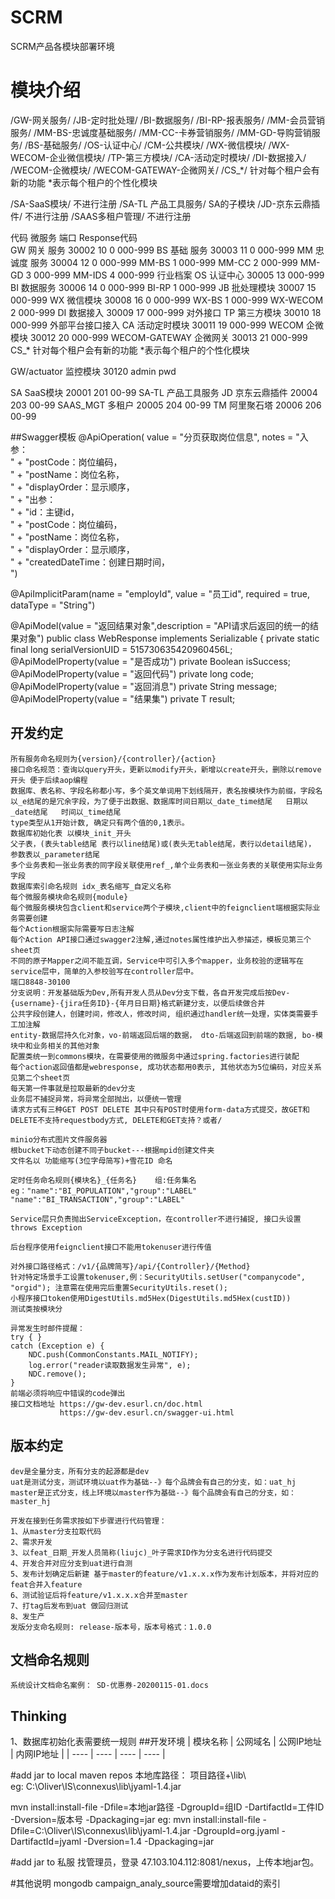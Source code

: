 # SCRM
SCRM产品各模块部署环境
# 模块介绍
/GW-网关服务/
/JB-定时批处理/
/BI-数据服务/
/BI-RP-报表服务/
/MM-会员营销服务/
/MM-BS-忠诚度基础服务/
/MM-CC-卡券营销服务/
/MM-GD-导购营销服务/
/BS-基础服务/
/OS-认证中心/
/CM-公共模块/
/WX-微信模块/
/WX-WECOM-企业微信模块/
/TP-第三方模块/
/CA-活动定时模块/
/DI-数据接入/
/WECOM-企微模块/
/WECOM-GATEWAY-企微网关/
/CS_*/  针对每个租户会有新的功能  *表示每个租户的个性化模块

/SA-SaaS模块/     不进行注册 
/SA-TL 产品工具服务/   SA的子模块
/JD-京东云鼎插件/    不进行注册
/SAAS多租户管理/     不进行注册 
				
代码  微服务	        端口	    Response代码   	    
GW	  网关   服务	    30002   10 0 000-999
BS	  基础   服务	    30003	11 0 000-999
MM	  忠诚度 服务	    30004	12 0 000-999
MM-BS                          1 000-999
MM-CC                          2 000-999
MM-GD                          3 000-999
MM-IDS                         4 000-999   行业档案
OS	  认证中心	    30005	13 000-999
BI	  数据服务	    30006	14 0 000-999
BI-RP                          1 000-999
JB	  批处理模块	    30007	15 000-999
WX    微信模块        30008   16 0 000-999
WX-BS                           1 000-999
WX-WECOM                        2 000-999
DI    数据接入       30009    17  000-999   对外接口
TP    第三方模块      30010   18 000-999  外部平台接口接入
CA    活动定时模块    30011    19 000-999
WECOM 企微模块       30012    20 000-999
WECOM-GATEWAY 企微网关 30013  21 000-999
CS_*  针对每个租户会有新的功能  *表示每个租户的个性化模块

GW/actuator 监控模块 30120  admin pwd    

SA      SaaS模块       20001   201 00-99
SA-TL   产品工具服务 
JD      京东云鼎插件    20004   203 00-99
SAAS_MGT 多租户      20005   204 00-99
TM      阿里聚石塔    20006   206 00-99   

##Swagger模板
@ApiOperation(
    value = "分页获取岗位信息",
    notes = "入参：<br/>" +
    "postCode：岗位编码，<br/>" +
    "postName：岗位名称，<br/>" +
    "displayOrder：显示顺序，<br/>" +
    "出参：<br/>" +
    "id：主键id，<br/>" +
    "postCode：岗位编码，<br/>" +
    "postName：岗位名称，<br/>" +
    "displayOrder：显示顺序，<br/>" +
    "createdDateTime：创建日期时间，<br/>")
    
@ApiImplicitParam(name = "employId", value = "员工id", required = true, dataType = "String")    

@ApiModel(value = "返回结果对象",description = "API请求后返回的统一的结果对象")
public class WebResponse<T> implements Serializable {
    private static final long serialVersionUID = 515730635420960456L;
    @ApiModelProperty(value = "是否成功")
    private Boolean isSuccess;
    @ApiModelProperty(value = "返回代码")
    private long code;
    @ApiModelProperty(value = "返回消息")
    private String message;
    @ApiModelProperty(value = "结果集")
    private T result;

## 开发约定
    所有服务命名规则为{version}/{controller}/{action}
    接口命名规范：查询以query开头，更新以modify开头，新增以create开头，删除以remove开头 便于后续aop编程
	数据库、表名称、字段名称都小写，多个英文单词用下划线隔开，表名按模块作为前缀，字段名以_e结尾的是冗余字段，为了便于出数据、数据库时间日期以_date_time结尾   日期以_date结尾   时间以_time结尾
    type类型从1开始计数, 确定只有两个值的0,1表示。
	数据库初始化表 以模块_init_开头
	父子表，(表头table结尾 表行以line结尾)或(表头无table结尾，表行以detail结尾)， 参数表以_parameter结尾
	多个业务表和一张业务表的同字段关联使用ref_,单个业务表和一张业务表的关联使用实际业务字段
	数据库索引命名规则 idx_表名缩写_自定义名称
	每个微服务模块命名规则{module}
	每个微服务模块包含client和service两个子模块,client中的feignclient端根据实际业务需要创建
	每个Action根据实际需要写日志注解
	每个Action API接口通过swagger2注解,通过notes属性维护出入参描述，模板见第三个sheet页
	不同的原子Mapper之间不能互调，Service中可引入多个mapper，业务校验的逻辑写在service层中，简单的入参校验写在controller层中。
	端口8848-30100
	分支说明：开发基础版为Dev,所有开发人员从Dev分支下载，各自开发完成后按Dev-{username}-{jira任务ID}-{年月日日期}格式新建分支，以便后续做合并
	公共字段创建人，创建时间，修改人，修改时间, 组织通过handler统一处理，实体类需要手工加注解
	entity-数据层持久化对象，vo-前端返回后端的数据， dto-后端返回到前端的数据, bo-模块中和业务相关的其他对象
	配置类统一到commons模块，在需要使用的微服务中通过spring.factories进行装配
	每个action返回值都是webresponse, 成功状态都用0表示, 其他状态为5位编码，对应关系见第二个sheet页
	每天第一件事就是拉取最新的dev分支
	业务层不捕捉异常，将异常全部抛出，以便统一管理
    请求方式有三种GET POST DELETE 其中只有POST时使用form-data方式提交，故GET和DELETE不支持requestbody方式, DELETE和GET支持？或者/
    
    minio分布式图片文件服务器
    根bucket下动态创建不同子bucket---根据mpid创建文件夹
    文件名以 功能缩写(3位字母简写)+雪花ID 命名
    
    定时任务命名规则{模块名}_{任务名}    组:任务集名 
    eg："name":"BI_POPULATION","group":"LABEL"     "name":"BI_TRANSACTION","group":"LABEL"
    
    Service层只负责抛出ServiceException，在controller不进行捕捉, 接口头设置throws Exception
    
    后台程序使用feignclient接口不能用tokenuser进行传值
    
    对外接口路径格式：/v1/{品牌简写}/api/{Controller}/{Method} 
    针对特定场景手工设置tokenuser,例：SecurityUtils.setUser("companycode", "orgid"); 注意需在使用完后重置SecurityUtils.reset();
    小程序接口token使用DigestUtils.md5Hex(DigestUtils.md5Hex(custID))
    测试类按模块分
    
    异常发生时邮件提醒：
    try { } 
    catch (Exception e) {
        NDC.push(CommonConstants.MAIL_NOTIFY);
        log.error("reader读取数据发生异常", e);
        NDC.remove();
    }
    前端必须将响应中错误的code弹出
    接口文档地址 https://gw-dev.esurl.cn/doc.html
               https://gw-dev.esurl.cn/swagger-ui.html
## 版本约定
    dev是全量分支，所有分支的起源都是dev
    uat是测试分支，测试环境以uat作为基础--》每个品牌会有自己的分支，如：uat_hj
    master是正式分支，线上环境以master作为基础--》每个品牌会有自己的分支，如：master_hj
    
    开发在接到任务需求按如下步骤进行代码管理：
    1、从master分支拉取代码
    2、需求开发
    3、以feat_日期_开发人员简称(liujc)_叶子需求ID作为分支名进行代码提交
    4、开发合并对应分支到uat进行自测
    5、发布计划确定后新建 基于master的feature/v1.x.x.x作为发布计划版本，并将对应的feat合并入feature
    6、测试验证后将feature/v1.x.x.x合并至master
    7、打tag后发布到uat 做回归测试
    8、发生产
    发版分支命名规则: release-版本号，版本号格式：1.0.0
## 文档命名规则
    系统设计文档命名案例： SD-优惠券-20200115-01.docs    
## Thinking
   1、数据库初始化表需要统一规则
##开发环境
| 模块名称 | 公网域名 | 公网IP地址 | 内网IP地址 |
| ---- | ---- | ---- | ---- |

#add jar to local maven repos
本地库路径： 项目路径+\lib\    
eg: C:\Oliver\IS\connexus\lib\jyaml-1.4.jar

mvn install:install-file -Dfile=本地jar路径 -DgroupId=组ID -DartifactId=工件ID -Dversion=版本号 -Dpackaging=jar
eg: mvn install:install-file -Dfile=C:\Oliver\IS\connexus\lib\jyaml-1.4.jar -DgroupId=org.jyaml -DartifactId=jyaml -Dversion=1.4 -Dpackaging=jar

#add jar to 私服
找管理员，登录 47.103.104.112:8081/nexus，上传本地jar包。

#其他说明
mongodb campaign_analy_source需要增加dataid的索引


 
